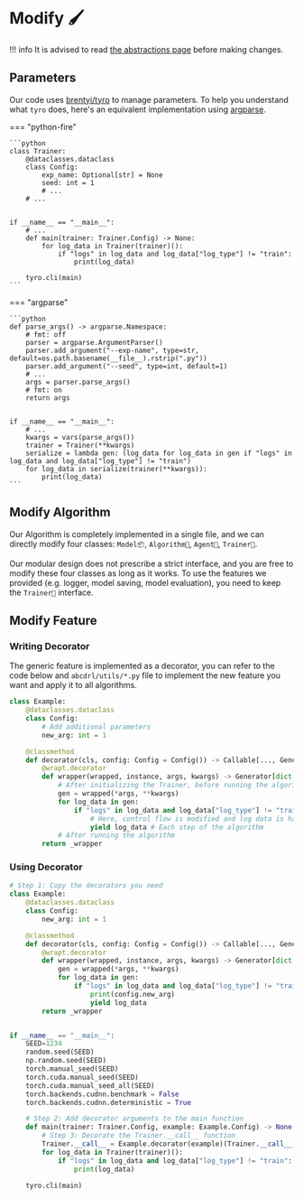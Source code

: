 # Modify 🖌

!!! info
    It is advised to read [the abstractions page](abstractions.en.md) before making changes.

## Parameters

Our code uses [brentyi/tyro](https://github.com/brentyi/tyro) to manage parameters. To help you understand what `tyro` does, here's an equivalent implementation using [argparse](https://docs.python.org/3/library/argparse.html).

=== "python-fire"

    ```python
    class Trainer:
        @dataclasses.dataclass
        class Config:
            exp_name: Optional[str] = None
            seed: int = 1
            # ...
        # ...


    if __name__ == "__main__":
        # ...
        def main(trainer: Trainer.Config) -> None:
            for log_data in Trainer(trainer)():
                if "logs" in log_data and log_data["log_type"] != "train":
                    print(log_data)

        tyro.cli(main)
    ```

=== "argparse"

    ```python
    def parse_args() -> argparse.Namespace:
        # fmt: off
        parser = argparse.ArgumentParser()
        parser.add_argument("--exp-name", type=str, default=os.path.basename(__file__).rstrip(".py"))
        parser.add_argument("--seed", type=int, default=1)
        # ...
        args = parser.parse_args()
        # fmt: on
        return args


    if __name__ == "__main__":
        # ...
        kwargs = vars(parse_args())
        trainer = Trainer(**kwargs)
        serialize = lambda gen: (log_data for log_data in gen if "logs" in log_data and log_data["log_type"] != "train")
        for log_data in serialize(trainer(**kwargs)):
            print(log_data)
    ```

## Modify Algorithm

Our Algorithm is completely implemented in a single file, and we can directly modify four classes: `Model📦`, `Algorithm👣`, `Agent🤖`, `Trainer🔁`.

Our modular design does not prescribe a strict interface, and you are free to modify these four classes as long as it works. To use the features we provided (e.g. logger, model saving, model evaluation), you need to keep the `Trainer🔁` interface.

## Modify Feature

### Writing Decorator

The generic feature is implemented as a decorator, you can refer to the code below and `abcdrl/utils/*.py` file to implement the new feature you want and apply it to all algorithms.

```python hl_lines="8-9 13 15"
class Example:
    @dataclasses.dataclass
    class Config:
        # Add additional parameters
        new_arg: int = 1

    @classmethod
    def decorator(cls, config: Config = Config()) -> Callable[..., Generator[dict[str, Any], None, None]]:
        @wrapt.decorator
        def wrapper(wrapped, instance, args, kwargs) -> Generator[dict[str, Any], None, None]:
            # After initializing the Trainer, before running the algorithm
            gen = wrapped(*args, **kwargs)
            for log_data in gen:
                if "logs" in log_data and log_data["log_type"] != "train":
                    # Here, control flow is modified and log data is handled
                    yield log_data # Each step of the algorithm
            # After running the algorithm
        return _wrapper
```

### Using Decorator

```python hl_lines="1-16 29-32"
# Step 1: Copy the decorators you need
class Example:
    @dataclasses.dataclass
    class Config:
        new_arg: int = 1

    @classmethod
    def decorator(cls, config: Config = Config()) -> Callable[..., Generator[dict[str, Any], None, None]]:
        @wrapt.decorator
        def wrapper(wrapped, instance, args, kwargs) -> Generator[dict[str, Any], None, None]:
            gen = wrapped(*args, **kwargs)
            for log_data in gen:
                if "logs" in log_data and log_data["log_type"] != "train":
                    print(config.new_arg)
                    yield log_data
        return _wrapper


if __name__ == "__main__":
    SEED=1234
    random.seed(SEED)
    np.random.seed(SEED)
    torch.manual_seed(SEED)
    torch.cuda.manual_seed(SEED)
    torch.cuda.manual_seed_all(SEED)
    torch.backends.cudnn.benchmark = False
    torch.backends.cudnn.deterministic = True

    # Step 2: Add decorator arguments to the main function
    def main(trainer: Trainer.Config, example: Example.Config) -> None:
        # Step 3: Decorate the Trainer.__call__ function
        Trainer.__call__ = Example.decorator(example)(Trainer.__call__)  # type: ignore[assignment]
        for log_data in Trainer(trainer)():
            if "logs" in log_data and log_data["log_type"] != "train":
                print(log_data)

    tyro.cli(main)
```
